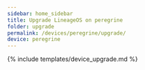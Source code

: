 ```yaml
---
sidebar: home_sidebar
title: Upgrade LineageOS on peregrine
folder: upgrade
permalink: /devices/peregrine/upgrade/
device: peregrine
---
```

{% include templates/device_upgrade.md %}
